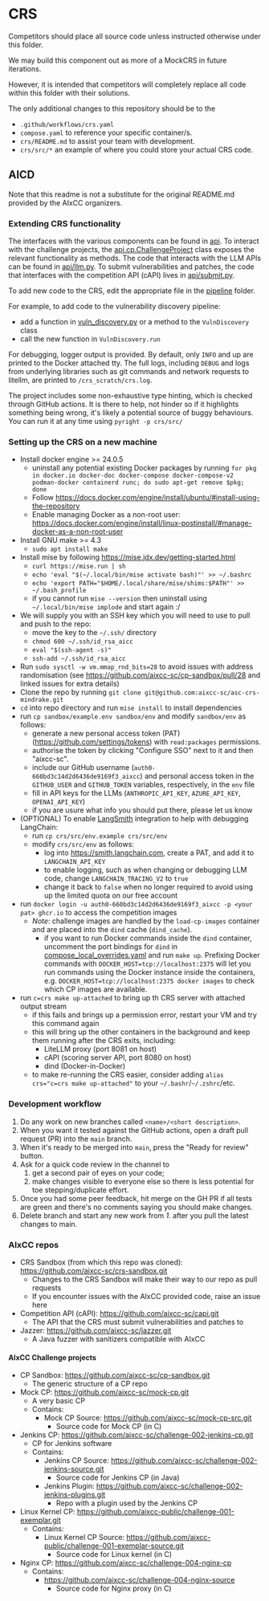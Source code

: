 # CRS

Competitors should place all source code unless instructed otherwise under this folder.

We may build this component out as more of a MockCRS in future iterations.

However, it is intended that competitors will completely replace all code within this folder with their solutions.

The only additional changes to this repository should be to the

- `.github/workflows/crs.yaml`
- `compose.yaml` to reference your specific container/s.
- `crs/README.md` to assist your team with development.
- `crs/src/*` an example of where you could store your actual CRS code.

## AICD

Note that this readme is not a substitute for the original README.md provided by the AIxCC organizers.

### Extending CRS functionality

The interfaces with the various components can be found in [api](./src/py/api).
To interact with the challenge projects, the [api.cp.ChallengeProject](./src/py/api/cp.py) class exposes the relevant
functionality as methods.
The code that interacts with the LLM APIs can be found in [api/llm.py](./src/py/api/llm.py).
To submit vulnerabilities and patches, the code that interfaces with the competition API (cAPI) lives
in [api/submit.py](./src/py/api/submit.py).

To add new code to the CRS, edit the appropriate file in the [pipeline](./src/py/pipeline) folder.

For example, to add code to the vulnerability discovery pipeline:

- add a function in [vuln_discovery.py](./src/py/pipeline/vuln_discovery.py) or a method to the `VulnDiscovery` class
- call the new function in `VulnDiscovery.run`

For debugging, logger output is provided.
By default, only `INFO` and up are printed to the Docker attached tty.
The full logs, including `DEBUG` and logs from underlying libraries such as git commands and network requests to 
litellm, are printed to `/crs_scratch/crs.log`.

The project includes some non-exhaustive type hinting, which is checked through GitHub actions.
It is there to help, not hinder so if it highlights something being wrong, it's likely a potential source of buggy behaviours.
You can run it at any time using `pyright -p crs/src/`

### Setting up the CRS on a new machine

- Install docker engine >= 24.0.5
  - uninstall any potential existing Docker packages by running
    `for pkg in docker.io docker-doc docker-compose docker-compose-v2 podman-docker containerd runc; do sudo apt-get remove $pkg; done`
  - Follow https://docs.docker.com/engine/install/ubuntu/#install-using-the-repository
  - Enable managing Docker as a non-root user: https://docs.docker.com/engine/install/linux-postinstall/#manage-docker-as-a-non-root-user
- Install GNU make >= 4.3
  - `sudo apt install make`
- Install mise by following https://mise.jdx.dev/getting-started.html
  - `curl https://mise.run | sh`
  - `echo 'eval "$(~/.local/bin/mise activate bash)"' >> ~/.bashrc`
  - `echo 'export PATH="$HOME/.local/share/mise/shims:$PATH"' >> ~/.bash_profile`
  - if you cannot run `mise --version` then uninstall using `~/.local/bin/mise implode` and start again :/
- We will supply you with an SSH key which you will need to use to pull and push to the repo: 
  - move the key to the `~/.ssh/` directory
  - `chmod 600 ~/.ssh/id_rsa_aicc`
  - `eval "$(ssh-agent -s)"`
  - `ssh-add ~/.ssh/id_rsa_aicc`
- Run `sudo sysctl -w vm.mmap_rnd_bits=28` to avoid issues with address randomisation
  (see https://github.com/aixcc-sc/cp-sandbox/pull/28 and linked issues for extra details)
- Clone the repo by running `git clone git@github.com:aixcc-sc/asc-crs-mindrake.git`
- `cd` into repo directory and run `mise install` to install dependencies
- run `cp sandbox/example.env sandbox/env` and modify `sandbox/env` as follows:
  - generate a new personal access token (PAT) (https://github.com/settings/tokens) with `read:packages` permissions.
  - authorise the token by clicking "Configure SSO" next to it and then "aixcc-sc".
  - include our GitHub username (`auth0-660bd3c14d2d6436de9169f3_aixcc`) and personal access token in the
    `GITHUB_USER` and `GITHUB_TOKEN` variables, respectively, in the `env` file
  - fill in API keys for the LLMs (`ANTHROPIC_API_KEY`, `AZURE_API_KEY`, `OPENAI_API_KEY`)
  - if you are usure what info you should put there, please let us know
- (OPTIONAL) To enable [LangSmith](https://docs.smith.langchain.com/) integration to help with debugging LangChain:
  - run `cp crs/src/env.example crs/src/env`
  - modify `crs/src/env` as follows:
    - log into https://smith.langchain.com, create a PAT, and add it to `LANGCHAIN_API_KEY`
    - to enable logging, such as when changing or debugging LLM code, change `LANGCHAIN_TRACING_V2` to `true`
    - change it back to `false` when no longer required to avoid using up the limited quota on our free account
- run `docker login -u auth0-660bd3c14d2d6436de9169f3_aixcc -p <your pat> ghcr.io` to access the competition images
  - _Note_: challenge images are handled by the `load-cp-images` container and are placed into the `dind` cache
    (`dind_cache`).
    - if you want to run Docker commands inside the `dind` container, uncomment the port bindings for `dind`
      in [compose_local_overrides.yaml](../compose_local_overrides.yaml) and run `make up`.
      Prefixing Docker commands with `DOCKER_HOST=tcp://localhost:2375` will let you run commands using the Docker
      instance inside the containers, e.g. `DOCKER_HOST=tcp://localhost:2375 docker images` to check which CP images are
      available.
- run `c=crs make up-attached` to bring up th CRS server with attached output stream
  - if this fails and brings up a permission error, restart your VM and try this command again
  - this will bring up the other containers in the background and keep them running after the CRS exits, including:
    - LiteLLM proxy (port 8081 on host)
    - cAPI (scoring server API, port 8080 on host)
    - dind (Docker-in-Docker)
  - to make re-running the CRS easier, consider adding `alias crs="c=crs make up-attached"` to your `~/.bashr`/`~/.zshrc`/etc.


### Development workflow

1. Do any work on new branches called `<name>/<short description>`.
2. When you want it tested against the GitHub actions, open a draft pull request (PR) into the `main` branch.
3. When it's ready to be merged into `main`, press the "Ready for review" button.
4. Ask for a quick code review in the channel to
   1. get a second pair of eyes on your code;
   2. make changes visible to everyone else so there is less potential for toe stepping/duplicate effort.
5. Once you had some peer feedback, hit merge on the GH PR if all tests are green and there's no comments saying you
   should make changes.
6. Delete branch and start any new work from _1._ after you pull the latest changes to main.

### AIxCC repos

- CRS Sandbox (from which this repo was cloned): https://github.com/aixcc-sc/crs-sandbox.git
  - Changes to the CRS Sandbox will make their way to our repo as pull requests
  - If you encounter issues with the AIxCC provided code, raise an issue here
- Competition API (cAPI): https://github.com/aixcc-sc/capi.git
  - The API that the CRS must submit vulnerabilities and patches to
- Jazzer: https://github.com/aixcc-sc/jazzer.git
  - A Java fuzzer with sanitizers compatible with AIxCC

#### AIxCC Challenge projects

- CP Sandbox: https://github.com/aixcc-sc/cp-sandbox.git
  - The generic structure of a CP repo
- Mock CP: https://github.com/aixcc-sc/mock-cp.git
  - A very basic CP
  - Contains:
    - Mock CP Source: https://github.com/aixcc-sc/mock-cp-src.git
      - Source code for Mock CP (in C)
- Jenkins CP: https://github.com/aixcc-sc/challenge-002-jenkins-cp.git
  - CP for Jenkins software
  - Contains:
    - Jenkins CP Source: https://github.com/aixcc-sc/challenge-002-jenkins-source.git
      - Source code for Jenkins CP (in Java)
    - Jenkins Plugin: https://github.com/aixcc-sc/challenge-002-jenkins-plugins.git
      - Repo with a plugin used by the Jenkins CP
- Linux Kernel CP: https://github.com/aixcc-public/challenge-001-exemplar.git
  - Contains:
    - Linux Kernel CP Source: https://github.com/aixcc-public/challenge-001-exemplar-source.git
      - Source code for Linux kernel (in C)
- Nginx CP: https://github.com/aixcc-sc/challenge-004-nginx-cp
  - Contains:
    - https://github.com/aixcc-sc/challenge-004-nginx-source
      - Source code for Nginx proxy (in C)
